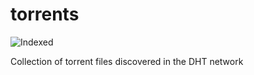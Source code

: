 torrents 
========
![Indexed](https://img.shields.io/badge/indexed-18362-blue)

Collection of torrent files discovered in the DHT network
